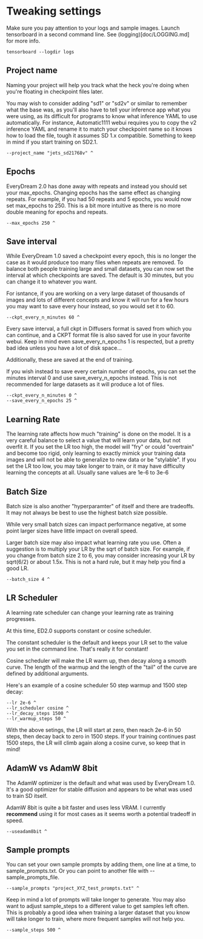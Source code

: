 # Tweaking settings

Make sure you pay attention to your logs and sample images.  Launch tensorboard in a second command line. See (logging)[doc/LOGGING.md] for more info.

    tensorboard --logdir logs

## Project name

Naming your project will help you track what the heck you're doing when you're floating in checkpoint files later.

You may wish to consider adding "sd1" or "sd2v" or similar to remember what the base was, as you'll also have to tell your inference app what you were using, as its difficult for programs to know what inference YAML to use automatically.  For instance, Automatic1111 webui requires you to copy the v2 inference YAML and rename it to match your checkpoint name so it knows how to load the file, tough it assumes SD 1.x compatible.  Something to keep in mind if you start training on SD2.1.

    --project_name "jets_sd21768v" ^

## Epochs

EveryDream 2.0 has done away with repeats and instead you should set your max_epochs.  Changing epochs has the same effect as changing repeats.  For example, if you had 50 repeats and 5 epochs, you would now set max_epochs to 250.  This is a bit more intuitive as there is no more double meaning for epochs and repeats.

    --max_epochs 250 ^

## Save interval

While EveryDream 1.0 saved a checkpoint every epoch, this is no longer the case as it would produce too many files when repeats are removed.  To balance both people training large and small datasets, you can now set the interval at which checkpoints are saved.  The default is 30 minutes, but you can change it to whatever you want. 

For isntance, if you are working on a very large dataset of thousands of images and lots of different concepts and know it will run for a few hours you may want to save every hour instead, so you would set it to 60.

    --ckpt_every_n_minutes 60 ^

Every save interval, a full ckpt in Diffusers format is saved from which you can continue, and a CKPT format file is also saved for use in your favorite webui.  Keep in mind even save_every_n_epochs 1 is respected, but a pretty bad idea unless you have a lot of disk space...

Additionally, these are saved at the end of training. 

If you wish instead to save every certain number of epochs, you can set the minutes interval 0 and use save_every_n_epochs instead.  This is not recommended for large datasets as it will produce a lot of files.

    --ckpt_every_n_minutes 0 ^
    --save_every_n_epochs 25 ^

## Learning Rate

The learning rate affects how much "training" is done on the model.  It is a very careful balance to select a value that will learn your data, but not overfit it.  If you set the LR too high, the model will "fry" or could "overtrain" and become too rigid, only learning to exactly mimick your training data images and will not be able to generalize to new data or be "stylable".  If you set the LR too low, you may take longer to train, or it may have difficulty learning the concepts at all.  Usually sane values are 1e-6 to 3e-6


## Batch Size

Batch size is also another "hyperparamter" of itself and there are tradeoffs. It may not always be best to use the highest batch size possible.  

While very small batch sizes can impact performance negative, at some point larger sizes have little impact on overall speed.

Larger batch size may also impact what learning rate you use. Often a suggestion is to multiply your LR by the sqrt of batch size.  For example, if you change from batch size 2 to 6, you may consider increasing your LR by sqrt(6/2) or about 1.5x.  This is not a hard rule, but it may help you find a good LR.

    --batch_size 4 ^

## LR Scheduler

A learning rate scheduler can change your learning rate as training progresses.

At this time, ED2.0 supports constant or cosine scheduler. 

The constant scheduler is the default and keeps your LR set to the value you set in the command line.  That's really it for constant!

Cosine scheduler will make the LR warm up, then decay along a smooth curve.  The length of the warmup and the length of the "tail" of the curve are defined by additional arguments.

Here's an example of a cosine scheduler 50 step warmup and 1500 step decay:

    --lr 2e-6 ^
    --lr_scheduler cosine ^
    --lr_decay_steps 1500 ^
    --lr_warmup_steps 50 ^

With the above setings, the LR will start at zero, then reach 2e-6 in 50 steps, then decay back to zero in 1500 steps.  If your training continues past 1500 steps, the LR will climb again along a cosine curve, so keep that in mind!

## AdamW vs AdamW 8bit

The AdamW optimizer is the default and what was used by EveryDream 1.0.  It's a good optimizer for stable diffusion and appears to be what was used to train SD itself.

AdamW 8bit is quite a bit faster and uses less VRAM.  I currently **recommend** using it for most cases as it seems worth a potential tradeoff in speed.

    --useadam8bit ^

## Sample prompts

You can set your own sample prompts by adding them, one line at a time, to sample_prompts.txt.  Or you can point to another file with --sample_prompts_file.

    --sample_prompts "project_XYZ_test_prompts.txt" ^

Keep in mind a lot of prompts will take longer to generate.  You may also want to adjust sample_steps to a different value to get samples left often.  This is probably a good idea when training a larger dataset that you know will take longer to train, where more frequent samples will not help you.

    --sample_steps 500 ^
